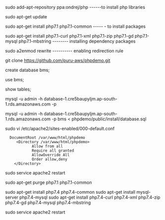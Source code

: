 sudo add-apt-repository ppa:ondrej/php     ------to install php libraries
 
sudo apt-get update     

sudo apt-get install php7.1 php7.1-common     ----- - to install packages

sudo apt-get install php7.1-curl php7.1-xml php7.1-zip php7.1-gd php7.1-mysql php7.1-mbstring         --------  installing dependency packages


sudo a2enmod rewrite   ---------- enabling redirection rule

git clone https://github.com/puru-aws/phpdemo.git


create database bms;

use bms;

show tables;

mysql -u admin -h database-1.cre5baupyljm.ap-south-1.rds.amazonaws.com -p


mysql -u admin -h database-1.cre5baupyljm.ap-south-1.rds.amazonaws.com -p bms < phpdemo/public/install/database.sql

sudo vi /etc/apache2/sites-enabled/000-default.conf

      DocumentRoot /var/www/html/phpdemo
         <Directory /var/www/html/phpdemo>
                Allow from all
                Require all granted
                AllowOverride All
                Order allow,deny
        </Directory>

sudo service apache2 restart



sudo apt-get purge php7.1 php7.1-common

sudo apt-get install php7.4 php7.4-common
sudo apt-get install mysql-server php7.4-mysql
sudo apt-get install php7.4-curl php7.4-xml php7.4-zip php7.4-gd php7.4-mysql php7.4-mbstring

sudo service apache2 restart
